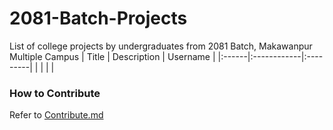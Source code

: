# 2081-Batch-Projects
List of college projects by undergraduates from 2081 Batch, Makawanpur Multiple Campus
| Title | Description | Username |
|:------|:------------|:---------|
| []() | | []() |

### How to Contribute

Refer to [Contribute.md](./Contribute.md)
